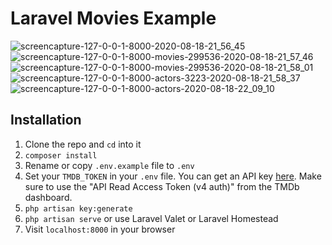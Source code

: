
# Laravel Movies Example

![screencapture-127-0-0-1-8000-2020-08-18-21_56_45](https://user-images.githubusercontent.com/34624785/90559590-1284d900-e19e-11ea-85a5-6d560510b5c7.png)
![screencapture-127-0-0-1-8000-movies-299536-2020-08-18-21_57_46](https://user-images.githubusercontent.com/34624785/90559962-b2426700-e19e-11ea-9b5f-1c7a6cc482b4.png)
![screencapture-127-0-0-1-8000-movies-299536-2020-08-18-21_58_01](https://user-images.githubusercontent.com/34624785/90560434-5fb57a80-e19f-11ea-8a96-105e5f6f9419.png)
![screencapture-127-0-0-1-8000-actors-3223-2020-08-18-21_58_37](https://user-images.githubusercontent.com/34624785/90560642-b6bb4f80-e19f-11ea-98db-0fb21ee72f31.png)
![screencapture-127-0-0-1-8000-actors-2020-08-18-22_09_10](https://user-images.githubusercontent.com/34624785/90560808-f4b87380-e19f-11ea-8f30-af303819a2cd.png)

## Installation

1. Clone the repo and `cd` into it
1. `composer install`
1. Rename or copy `.env.example` file to `.env`
1. Set your `TMDB_TOKEN` in your `.env` file. You can get an API key [here](https://www.themoviedb.org/documentation/api). Make sure to use the "API Read Access Token (v4 auth)" from the TMDb dashboard.
1. `php artisan key:generate`
1. `php artisan serve` or use Laravel Valet or Laravel Homestead
1. Visit `localhost:8000` in your browser


